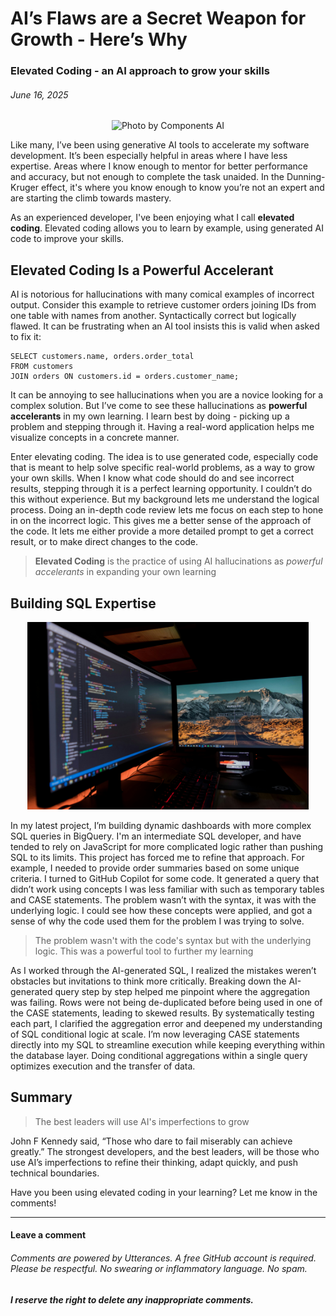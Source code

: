 # AI’s Flaws are a Secret Weapon for Growth - Here’s Why

### Elevated Coding - an AI approach to grow your skills

###### *June 16, 2025*

<p align="center">
  <img height="400" alt="Photo by Components AI" src="./images/ai-flaw-hero.jpg">
</p>

Like many, I’ve been using generative AI tools to accelerate my software development. It’s been especially helpful in areas where I have less expertise. Areas where I know enough to mentor for better performance and accuracy, but not enough to complete the task unaided. In the Dunning-Kruger effect, it's where you know enough to know you’re not an expert and are starting the climb towards mastery.

As an experienced developer, I've been enjoying what I call **elevated coding**. Elevated coding allows you to learn by example, using generated AI code to improve your skills.

## Elevated Coding Is a Powerful Accelerant

AI is notorious for hallucinations with many comical examples of incorrect output. Consider this example to retrieve customer orders joining IDs from one table with names from another. Syntactically correct but logically flawed. It can be frustrating when an AI tool insists this is valid when asked to fix it:

```
SELECT customers.name, orders.order_total
FROM customers
JOIN orders ON customers.id = orders.customer_name;
```

It can be annoying to see hallucinations when you are a novice looking for a complex solution. But I’ve come to see these hallucinations as **powerful accelerants** in my own learning. I learn best by doing - picking up a problem and stepping through it. Having a real-word application helps me visualize concepts in a concrete manner. 

Enter elevating coding. The idea is to use generated code, especially code that is meant to help solve specific real-world problems, as a way to grow your own skills. When I know what code should do and see incorrect results, stepping through it is a perfect learning opportunity. I couldn’t do this without experience. But my background lets me understand the logical process. Doing an in-depth code review lets me focus on each step to hone in on the incorrect logic. This gives me a better sense of the approach of the code. It lets me either provide a more detailed prompt to get a correct result, or to make direct changes to the code.

> **Elevated Coding** is the practice of using AI hallucinations as *powerful accelerants* in expanding your own learning

## Building SQL Expertise

<p align="center">
  <img height="300" alt="Photo by Fotis Fotopoulos on Unsplash" src="./images/ai-flaw-development.jpg">
</p>

In my latest project, I’m building dynamic dashboards with more complex SQL queries in BigQuery. I'm an intermediate SQL developer, and have tended to rely on JavaScript for more complicated logic rather than pushing SQL to its limits. This project has forced me to refine that approach. For example, I needed to provide order summaries based on some unique criteria. I turned to GitHub Copilot for some code. It generated a query that didn’t work using concepts I was less familiar with such as temporary tables and CASE statements. The problem wasn’t with the syntax, it was with the underlying logic. I could see how these concepts were applied, and got a sense of why the code used them for the problem I was trying to solve.

> The problem wasn't with the code's syntax but with the underlying logic. This was a powerful tool to further my learning

As I worked through the AI-generated SQL, I realized the mistakes weren’t obstacles but invitations to think more critically. Breaking down the AI-generated query step by step helped me pinpoint where the aggregation was failing. Rows were not being de-duplicated before being used in one of the CASE statements, leading to skewed results. By systematically testing each part, I clarified the aggregation error and deepened my understanding of SQL conditional logic at scale. I’m now leveraging CASE statements directly into my SQL to streamline execution while keeping everything within the database layer. Doing conditional aggregations within a single query optimizes execution and the transfer of data.

## Summary

> The best leaders will use AI's imperfections to grow

John F Kennedy said, “Those who dare to fail miserably can achieve greatly.” The strongest developers, and the best leaders, will be those who use AI’s imperfections to refine their thinking, adapt quickly, and push technical boundaries.

Have you been using elevated coding in your learning? Let me know in the comments!

***

#### Leave a comment

###### Comments are powered by Utterances. A free GitHub account is required. Please be respectful. No swearing or inflammatory language. No spam.
###### **I reserve the right to delete any inappropriate comments.**

<script src="https://utteranc.es/client.js"
        repo="gsdriver/gsdriver.github.io"
        issue-term="pathname"
        theme="github-light"
        crossorigin="anonymous"
        async>
</script>
